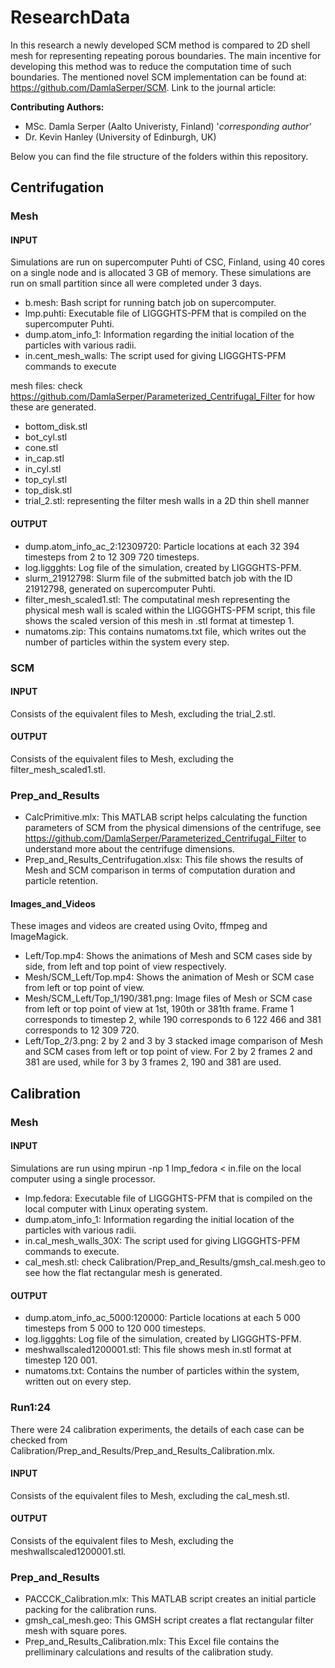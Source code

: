 # ResearchData
In this research a newly developed SCM method is compared to 2D shell mesh for representing repeating porous boundaries.
The main incentive for developing this method was to reduce the computation time of such boundaries.
The mentioned novel SCM implementation can be found at: https://github.com/DamlaSerper/SCM.
Link to the journal article:

**Contributing Authors:**
- MSc. Damla Serper (Aalto Univeristy, Finland) '*corresponding author*'
- Dr. Kevin Hanley (University of Edinburgh, UK)
  
Below you can find the file structure of the folders within this repository.

## Centrifugation 
### Mesh
#### INPUT
Simulations are run on supercomputer Puhti of CSC, Finland, using 40 cores on a single node and is allocated 3 GB of memory. These simulations are run on small partition since all were completed under 3 days.
- b.mesh: Bash script for running batch job on supercomputer.
- lmp.puhti: Executable file of LIGGGHTS-PFM that is compiled on the supercomputer Puhti.
- dump.atom_info_1: Information regarding the initial location of the particles with various radii.
- in.cent_mesh_walls: The script used for giving LIGGGHTS-PFM commands to execute

mesh files: check https://github.com/DamlaSerper/Parameterized_Centrifugal_Filter for how these are generated.

- bottom_disk.stl 
- bot_cyl.stl
- cone.stl
- in_cap.stl
- in_cyl.stl
- top_cyl.stl
- top_disk.stl
- trial_2.stl: representing the filter mesh walls in a 2D thin shell manner
#### OUTPUT
- dump.atom_info_ac_2:12309720: Particle locations at each 32 394 timesteps from 2 to 12 309 720 timesteps.
- log.liggghts: Log file of the simulation, created by LIGGGHTS-PFM.
- slurm_21912798: Slurm file of the submitted batch job with the ID 21912798, generated on supercomputer Puhti.
- filter_mesh_scaled1.stl: The computatinal mesh representing the physical mesh wall is scaled within the LIGGGHTS-PFM script, this file shows the scaled version of this mesh in .stl format at timestep 1.
- numatoms.zip: This contains numatoms.txt file, which writes out the number of particles within the system every step.
### SCM
#### INPUT
Consists of the equivalent files to Mesh, excluding the trial_2.stl.
#### OUTPUT
Consists of the equivalent files to Mesh, excluding the filter_mesh_scaled1.stl.
### Prep_and_Results
- CalcPrimitive.mlx: This MATLAB script helps calculating the function parameters of SCM from the physical dimensions of the centrifuge, see https://github.com/DamlaSerper/Parameterized_Centrifugal_Filter to understand more about the centrifuge dimensions.
- Prep_and_Results_Centrifugation.xlsx: This file shows the results of Mesh and SCM comparison in terms of computation duration and particle retention.  
#### Images_and_Videos
These images and videos are created using Ovito, ffmpeg and ImageMagick.
- Left/Top.mp4: Shows the animations of Mesh and SCM cases side by side, from left and top point of view respectively.
- Mesh/SCM_Left/Top.mp4: Shows the animation of Mesh or SCM case from left or top point of view.
- Mesh/SCM_Left/Top_1/190/381.png: Image files of Mesh or SCM case from left or top point of view at 1st, 190th or 381th frame. Frame 1 corresponds to timestep 2, while 190 corresponds to 6 122 466 and 381 corresponds to 12 309 720.
- Left/Top_2/3.png: 2 by 2 and 3 by 3 stacked image comparison of Mesh and SCM cases from left or top point of view. For 2 by 2 frames 2 and 381 are used, while for 3 by 3 frames 2, 190 and 381 are used.
## Calibration
### Mesh
#### INPUT
Simulations are run using mpirun -np 1 lmp_fedora < in.file on the local computer using a single processor.
- lmp.fedora: Executable file of LIGGGHTS-PFM that is compiled on the local computer with Linux operating system.
- dump.atom_info_1: Information regarding the initial location of the particles with various radii.
- in.cal_mesh_walls_30X: The script used for giving LIGGGHTS-PFM commands to execute.
- cal_mesh.stl: check Calibration/Prep_and_Results/gmsh_cal.mesh.geo to see how the flat rectangular mesh is generated.
#### OUTPUT
- dump.atom_info_ac_5000:120000: Particle locations at each 5 000 timesteps from 5 000 to 120 000 timesteps.
- log.liggghts: Log file of the simulation, created by LIGGGHTS-PFM.
- meshwallscaled1200001.stl: This file shows mesh in.stl format at timestep 120 001.
- numatoms.txt: Contains the number of particles within the system, written out on every step.
### Run1:24
There were 24 calibration experiments, the details of each case can be checked from Calibration/Prep_and_Results/Prep_and_Results_Calibration.mlx.
#### INPUT
Consists of the equivalent files to Mesh, excluding the cal_mesh.stl.
#### OUTPUT
Consists of the equivalent files to Mesh, excluding the meshwallscaled1200001.stl.
### Prep_and_Results
- PACCCK_Calibration.mlx: This MATLAB script creates an initial particle packing for the calibration runs.
- gmsh_cal_mesh.geo: This GMSH script creates a flat rectangular filter mesh with square pores.
- Prep_and_Results_Calibration.mlx: This Excel file contains the prelliminary calculations and results of the calibration study.
